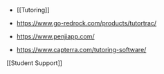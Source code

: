   - [[Tutoring]]

  - https://www.go-redrock.com/products/tutortrac/
  - https://www.penjiapp.com/
  - https://www.capterra.com/tutoring-software/

[[Student Support]]
